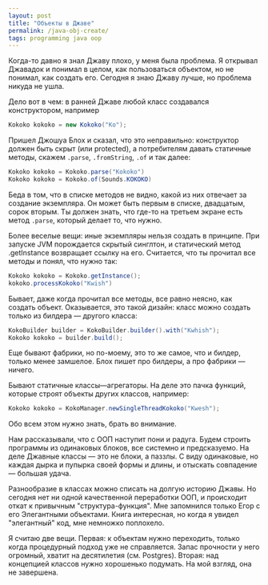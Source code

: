 ```yaml
---
layout: post
title: "Объекты в Джаве"
permalink: /java-obj-create/
tags: programming java oop
---
```


Когда-то давно я знал Джаву плохо, у меня была проблема. Я открывал Джавадок и
понимал в целом, как пользоваться объектом, но не понимал, как создать
его. Сегодня я знаю Джаву лучше, но проблема никуда не ушла.

Дело вот в чем: в ранней Джаве любой класс создавался конструктором, например

~~~java
Kokoko kokoko = new Kokoko("Ko");
~~~

Пришел Джошуа Блох и сказал, что это неправильно: конструктор должен быть скрыт
(или protected), а потребителям давать статичные методы, скажем `.parse`,
`.fromString`, `.of` и так далее:

~~~java
Kokoko kokoko = Kokoko.parse("Kokoko")
Kokoko kokoko = Kokoko.of(Sounds.KOKOKO)
~~~

Беда в том, что в списке методов не видно, какой из них отвечает за создание
экземпляра. Он может быть первым в списке, двадцатым, сорок вторым. Ты должен
знать, что где-то на третьем экране есть метод `.parse`, который делает то, что
нужно.

Более веселые вещи: иные экземпляры нельзя создать в принципе. При запуске JVM
порождается скрытый синглтон, и статический метод .getInstance возвращает ссылку
на его. Считается, что ты прочитал все методы и понял, что нужно так:

~~~java
Kokoko kokoko = Kokoko.getInstance();
kokoko.processKokoko("Kwish")
~~~

Бывает, даже когда прочитал все методы, все равно неясно, как создать
объект. Оказывается, это такой дизайн: класс можно создать только из билдера —
другого класса:

~~~java
KokoBuilder builder = KokoBuilder.builder().with("Kwhish");
Kokoko kokoko = builder.build();
~~~

Еще бывают фабрики, но по-моему, это то же самое, что и билдер, только менее
замшелое. Блох пишет про билдеры, а про фабрики — ничего.

Бывают статичные классы—агрегаторы. На деле это пачка функций, которые строят
объекты других классов, например:

~~~java
Kokoko kokoko = KokoManager.newSingleThreadKokoko("Kwesh");
~~~

Обо всем этом нужно знать, брать во внимание.

Нам рассказывали, что с ООП наступит пони и радуга. Будем строить программы из
одинаковых блоков, все системно и предсказуемо. На деле Джавные классы — это не
блоки, а паззлы. С виду одинаковые, но каждая дырка и пупырка своей формы и
длины, и отыскать совпадение — большая удача.

Разнообразие в классах можно списать на долгую историю Джавы. Но сегодня нет ни
одной качественной переработки ООП, и происходит откат к привычным
"структура-функция". Мне запомнился только Егор с его Элегантными
объектами. Книга интересная, но когда я увидел "элегантный" код, мне немножко
поплохело.

Я считаю две вещи. Первая: к объектам нужно переходить, только когда процедурный
подход уже не справляется. Запас прочности у него огромный, хватит на
десятилетия (см. Postgres). Вторая: над концепцией классов нужно хорошенько
подумать. На мой взгляд, она не завершена.

